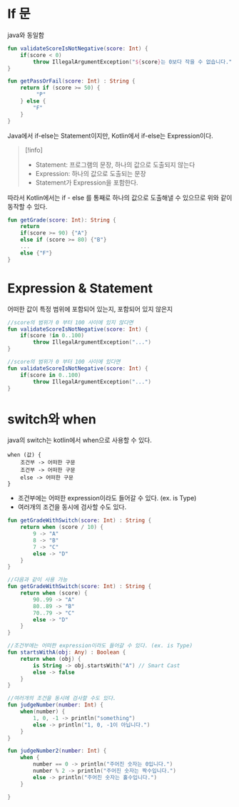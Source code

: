 # If 문
java와 동일함
```kotlin
fun validateScoreIsNotNegative(score: Int) {
	if(score < 0)
		throw IllegalArgumentException("${score}는 0보다 작을 수 없습니다.")
}
```

```kotlin
fun getPassOrFail(score: Int) : String {
	return if (score >= 50) {
		 "P" 
	} else {
		"F"
	}
}
```

Java에서 if-else는 Statement이지만, Kotlin에서 if-else는 Expression이다.

> [!info]
> * Statement: 프로그램의 문장, 하나의 값으로 도출되지 않는다
> * Expression: 하나의 값으로 도출되는 문장
> * Statement가 Expression을 포함한다. 

따라서 Kotlin에서는 if - else 를 통째로 하나의 값으로 도출해낼 수 있으므로 위와 같이 동작할 수 있다.

```kotlin
fun getGrade(score: Int): String {
	return 
	if(score >= 90) {"A"}
	else if (score >= 80) {"B"}
	...
	else {"F"}
}
```


# Expression & Statement

어떠한 값이 특정 범위에 포함되어 있는지, 포함되어 있지 않은지
```kotlin
//score의 범위가 0 부터 100 사이에 있지 않다면
fun validateScoreIsNotNegative(score: Int) {
	if(score !in 0..100)
		throw IllegalArgumentException("...")
}

//score의 범위가 0 부터 100 사이에 있다면
fun validateScoreIsNotNegative(score: Int) {
	if(score in 0..100)
		throw IllegalArgumentException("...")
}

```


# switch와 when

java의 switch는 kotlin에서 when으로 사용할 수 있다.
```text
when (값) {
	조건부 -> 어떠한 구문
	조건부 -> 어떠한 구문
	else -> 어떠한 구문
}
```
* 조건부에는 어떠한 expression이라도 들어갈 수 있다. (ex. is Type)
* 여러개의 조건을 동시에 검사할 수도 있다.

```kotlin
fun getGradeWithSwitch(score: Int) : String {
	return when (score / 10) {
		9 -> "A"
		8 -> "B"
		7 -> "C"
		else -> "D"
	}
}

//다음과 같이 사용 가능
fun getGradeWithSwitch(score: Int) : String {
	return when (score) {
		90..99 -> "A"
		80..89 -> "B"
		70..79 -> "C"
		else -> "D"
	}
}
```

```kotlin
//조건부에는 어떠한 expression이라도 들어갈 수 있다. (ex. is Type)
fun startsWithA(obj: Any) : Boolean {
	return when (obj) {
		is String -> obj.startsWith("A") // Smart Cast
		else -> false
	}
}

//여러개의 조건을 동시에 검사할 수도 있다.
fun judgeNumber(number: Int) {
	when(number) {
		1, 0, -1 -> println("something")
		else -> println("1, 0, -1이 아닙니다.")
	}
}

fun judgeNumber2(number: Int) {
	when {
		number == 0 -> println("주어진 숫자는 0입니다.")
		number % 2 -> println("주어진 숫자는 짝수입니다.")
		else -> println("주어진 숫자는 홀수입니다.")
	}

}
```